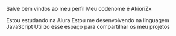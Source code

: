 Salve bem vindos ao meu perfil 
Meu codenome é AkioriZx

Estou estudando na Alura
Estou me desenvolvendo na linguagem JavaScript
Utilizo esse espaço para compartilhar os meu projetos
